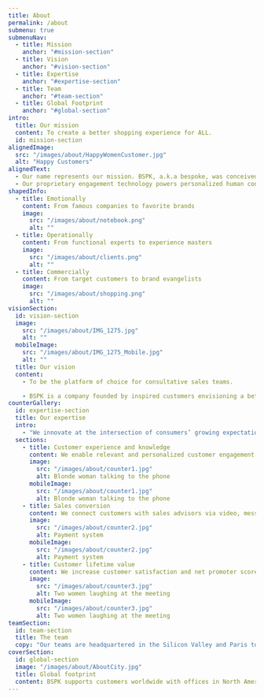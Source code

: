 ```yaml
---
title: About
permalink: /about
submenu: true
submenuNav:
  - title: Mission
    anchor: "#mission-section" 
  - title: Vision
    anchor: "#vision-section"
  - title: Expertise
    anchor: "#expertise-section"
  - title: Team
    anchor: "#team-section"
  - title: Global Footprint
    anchor: "#global-section"
intro:
  title: Our mission
  content: To create a better shopping experience for ALL.
  id: mission-section
alignedImage:
  src: "/images/about/HappyWomenCustomer.jpg"
  alt: "Happy Customers"
alignedText:
  - Our name represents our mission. BSPK, a.k.a bespoke, was conceived to empower personalized customer journeys through data while making each customer feel unique.
  - Our proprietary engagement technology powers personalized human connections at the heart of <strong>transformative outcomes for our customers:</strong>
shapedInfo:
  - title: Emotionally
    content: From famous companies to favorite brands
    image:
      src: "/images/about/notebook.png"
      alt: ""
  - title: Operationally
    content: From functional experts to experience masters
    image:
      src: "/images/about/clients.png"
      alt: ""
  - title: Commercially
    content: From target customers to brand evangelists
    image:
      src: "/images/about/shopping.png"
      alt: ""
visionSection:
  id: vision-section
  image:
    src: "/images/about/IMG_1275.jpg"
    alt: ""
  mobileImage:
    src: "/images/about/IMG_1275_Mobile.jpg"
    alt: ""
  title: Our vision
  content:
    - To be the platform of choice for consultative sales teams. 

    - BSPK is a company founded by inspired customers envisioning a better shopping experience. We are evangelists putting the customer at the center of everything we do and giving power to human relationships at the forefront of our clients’ growth strategies.
counterGallery:
  id: expertise-section
  title: Our expertise
  intro: 
    - "We innovate at the intersection of consumers’ growing expectations and our customers’ ambitions. Our expertise covers three building blocks:"
  sections:
    - title: Customer experience and knowledge
      content: We enable relevant and personalized customer engagement to drive sales and improve satisfaction.
      image:
        src: "/images/about/counter1.jpg"
        alt: Blonde woman talking to the phone
      mobileImage:
        src: "/images/about/counter1.jpg"
        alt: Blonde woman talking to the phone
    - title: Sales conversion
      content: We connect customers with sales advisors via video, messaging and curated digital experiences to personalize sales.
      image:
        src: "/images/about/counter2.jpg"
        alt: Payment system
      mobileImage:
        src: "/images/about/counter2.jpg"
        alt: Payment system
    - title: Customer lifetime value
      content: We increase customer satisfaction and net promoter score leading to more sales.
      image:
        src: "/images/about/counter3.jpg"
        alt: Two women laughing at the meeting
      mobileImage:
        src: "/images/about/counter3.jpg"
        alt: Two women laughing at the meeting
teamSection:
  id: team-section
  title: The team
  copy: "Our teams are headquartered in the Silicon Valley and Paris to offer the best of both worlds to our clients: the chemistry of visionary tech experts and creative experience makers. Where BSPK brings Logic and Magic together."
coverSection:
  id: global-section
  image: "/images/about/AboutCity.jpg"
  title: Global footprint
  content: BSPK supports customers worldwide with offices in North America, Europe and APAC.
---
```


<Internal-Intro/>
<Internal-AlignedImage/>
<Internal-AlignedText/>
<Internal-ShapedInfo/>
<Internal-VisionSection/>
<Internal-CounterGallery page="about"/>
<Internal-TeamSection/>
<Internal-CoverSection/>
<Newsletter/>